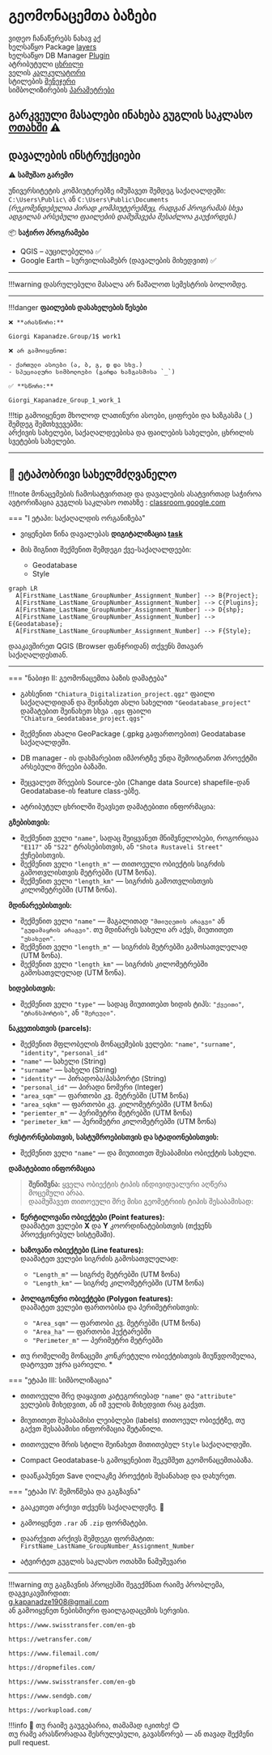 # გეომონაცემთა ბაზები

ვიდეო ჩანაწერებს ნახავ [აქ](https://ezdanapak.github.io/GTU-GIS/GIS_SKA/Videos/) <br>
ხელსაწყო Package [layers](https://docs.qgis.org/3.40/en/docs/user_manual/processing_algs/qgis/database.html#qgispackage) <br>
ხელსაწყო DB Manager [Plugin](https://docs.qgis.org/3.40/en/docs/user_manual/plugins/core_plugins/plugins_db_manager.html#index-0) <br>
ატრიბუტული [ცხრილი](https://docs.qgis.org/3.40/en/docs/user_manual/working_with_vector/attribute_table.html#index-0) <br>
ველის [კალკულატორი](https://docs.qgis.org/3.40/en/docs/user_manual/working_with_vector/attribute_table.html#index-6) <br>
სტილების [მენეჯერი](https://docs.qgis.org/3.40/en/docs/user_manual/style_library/style_manager.html) <br>
სიმბოლიზირების [პარამეტრები](https://docs.qgis.org/3.40/en/docs/user_manual/working_with_vector/vector_properties.html#symbology-properties) <br>

გარკვეული მასალები ინახება გუგლის საკლასო [ოთახში](https://classroom.google.com/c/Nzg3MzAxMDU4MzEy/m/Nzg3NTk5MzU2OTYw/details) ⚠️ <br>
---
## დავალების ინსტრუქციები

⚠️ **სამუშაო გარემო**

უნივერსიტეტის კომპიუტერებზე იმუშავეთ შემდეგ საქაღალდეში:  
`C:\Users\Public\` ან `C:\Users\Public\Documents`  
*(რეკომენდებულია პირად კომპიუტერებზეც, რადგან პროგრამას სხვა ადგილას არსებული ფაილების დამუშავება შესაძლოა გაუჭირდეს.)*

📦 **საჭირო პროგრამები**

* QGIS – აუცილებელია ✅  
* Google Earth – სურვილისამებრ (დავალების მიხედვით) ✅  

---

!!!warning
    დასრულებული მასალა არ წაშალოთ სემესტრის ბოლომდე.
    
---

!!!danger 
    **ფაილების დასახელების წესები**

    ❌ **არასწორი:**  

    Giorgi Kapanadze.Group/1$ work1  

    ❌ არ გამოიყენოთ:

    - ქართული ასოები (ა, ბ, გ, დ და სხვ.)  
    - სპეციალური სიმბოლოები (გარდა ხაზგასმისა `_`)

    ✅ **სწორი:**  

    Giorgi_Kapanadze_Group_1_work_1  

!!!tip
    გამოიყენეთ მხოლოდ ლათინური ასოები, ციფრები და ხაზგასმა (`_`) შემდეგ შემთხვევებში:  
    არქივის სახელები, საქაღალდეებისა და ფაილების სახელები, ცხრილის სვეტების სახელები.

---

## 📘 ეტაპობრივი სახელმძღვანელო

!!!note
    მონაცემების ჩამოსატვირთად და დავალების ასატვირთად საჭიროა ავტორიზაცია გუგლის საკლასო ოთახზე
     : [classroom.google.com](https://classroom.google.com/)

=== "I ეტაპი: საქაღალდის ორგანიზება"
* ვიყენებთ წინა დავალებას **დიგიტალიზაცია [task](https://ezdanapak.github.io/GTU-GIS/GIS_SKA/Lab/Digitization/)**


* მის შიგნით შექმენით შემდეგი ქვე-საქაღალდეები:  
  - Geodatabase
  - Style  

``` mermaid
graph LR
  A[FirstName_LastName_GroupNumber_Assignment_Number] --> B{Project};
  A[FirstName_LastName_GroupNumber_Assignment_Number] --> C{Plugins};
  A[FirstName_LastName_GroupNumber_Assignment_Number] --> D{shp};
  A[FirstName_LastName_GroupNumber_Assignment_Number] --> E{Geodatabase};
  A[FirstName_LastName_GroupNumber_Assignment_Number] --> F{Style};
```

დააკავშირეთ QGIS (Browser ფანჯრიდან) თქვენს მთავარ საქაღალდესთან.

---

=== "ნაბიჯი II: გეომონაცემთა ბაზის დამატება"

* გახსენით `"Chiatura_Digitalization_project.qgz"` ფაილი საქაღალდიდან და შეინახეთ ასლი სახელით `"Geodatabase_project"`  
  დამატებით შეინახეთ სხვა `.qgs` ფაილი `"Chiatura_Geodatabase_project.qgs"`  

* შექმენით ახალი GeoPackage (.gpkg გაფართოებით) Geodatabase საქაღალდეში.

* DB manager - ის დახმარებით იმპორტზე უნდა შემოიტანოთ პროექტში არსებული შრეები ბაზაში.

* შეცვალეთ შრეების Source-ები (Change data Source) shapefile-დან Geodatabase-ის feature class-ებზე.



* ატრიბუტულ ცხრილში შეავსეთ დამატებითი ინფორმაცია:

**გზებისთვის:** <br>
- შექმენით ველი `"name"`, სადაც შეიყვანეთ მნიშვნელობები, როგორიცაა `"E117"` ან `"S22"` ტრასებისთვის, ან `"Shota Rustaveli Street"` ქუჩებისთვის. <br>
- შექმენით ველი `"length_m"` — თითოეული ობიექტის სიგრძის გამოთვლისთვის მეტრებში (UTM ზონა). <br>
- შექმენით ველი `"length_km"` — სიგრძის გამოთვლისთვის კილომეტრებში (UTM ზონა). <br>

**მდინარეებისთვის:** <br>
- შექმენით ველი `"name"` — მაგალითად `"მთიულეთის არაგვი"` ან `"გუდამაყრის არაგვი"`. თუ მდინარეს სახელი არ აქვს, მიუთითეთ `"უსახელო"`. <br>
- შექმენით ველი `"length_m"` — სიგრძის მეტრებში გამოსათვლელად (UTM ზონა). <br>
- შექმენით ველი `"length_km"` — სიგრძის კილომეტრებში გამოსათვლელად (UTM ზონა). <br>

**ხიდებისთვის:** <br>
- შექმენით ველი `"type"` — სადაც მიუთითებთ ხიდის ტიპს: `"ქვეითი"`, `"ტრანსპორტის"`, ან `"შერეული"`. <br>

**ნაკვეთისთვის (parcels):** <br>
- შექმენით მფლობელის მონაცემების ველები: `"name"`, `"surname"`, `"identity"`, `"personal_id"` <br>
- `"name"` — სახელი (String) <br>
- `"surname"` — სახელი (String) <br>
- `"identity"` — პირადობა/პასპორტი (String) <br>
- `"personal_id"` — პირადი ნომერი (Integer) <br>
- `"area_sqm"` — ფართობი კვ. მეტრებში (UTM ზონა) <br>
- `"area_sqkm"` — ფართობი კვ. კილომეტრებში (UTM ზონა) <br>
- `"periemter_m"` — პერიმეტრი მეტრებში (UTM ზონა) <br>
- `"perimeter_km"` — პერიმეტრი კილომეტრებში (UTM ზონა) <br>

**რესტორნებისთვის, სასტუმროებისთვის და სტადიონებისთვის:** <br>
- შექმენით ველი `"name"` — და მიუთითეთ შესაბამისი ობიექტის სახელი. <br>

**დამატებითი ინფორმაცია** <br>

> **შენიშვნა:** ყველა ობიექტის ტიპის ინდივიდუალური აღწერა მოცემული არაა. <br>
> დაამუშავეთ თითოეული შრე მისი გეომეტრიის ტიპის შესაბამისად: <br>

- **წერტილოვანი ობიექტები (Point features):**  <br>
  დაამატეთ ველები **X** და **Y** კოორდინატებისთვის (თქვენს პროექცირებულ სისტემაში). <br>

- **ხაზოვანი ობიექტები (Line features):**   <br>
  დაამატეთ ველები სიგრძის გამოსათვლელად:
  - `"Length_m"` — სიგრძე მეტრებში (UTM ზონა) <br>
  - `"Length_km"` — სიგრძე კილომეტრებში (UTM ზონა) <br>

- **პოლიგონური ობიექტები (Polygon features):**   <br>
  დაამატეთ ველები ფართობისა და პერიმეტრისთვის: <br>
  - `"Area_sqm"` — ფართობი კვ. მეტრებში (UTM ზონა) <br>
  - `"Area_ha"` — ფართობი ჰექტარებში <br>
  - `"Perimeter_m"` — პერიმეტრი მეტრებში <br>

* თუ რომელიმე მონაცემი კონკრეტული ობიექტისთვის მიუწვდომელია, დატოვეთ უჯრა ცარიელი. * <br>


=== "ეტაპი III: სიმბოლიზაცია"

* თითოეული შრე დაყავით კატეგორიებად `"name"` და `"attribute"` ველების მიხედვით, ან იმ ველის მიხედვით რაც გაქვთ.

* მიუთითეთ შესაბამისი ლეიბლები (labels) თითოეულ ობიექტზე, თუ გაქვთ შესაბამისი ინფორმაცია შეტანილი.

* თითოეული შრის სტილი შეინახეთ მითითებულ `Style` საქაღალდეში.

* Compact Geodatabase-ს გამოყენებით შეკუმშეთ გეომონაცემთაბაზა.

* დააწკაპუნეთ Save ღილაკზე პროექტის შესანახად და დახურეთ.


=== "ეტაპი IV: შემოწმება და გაგზავნა"
* გააკეთეთ არქივი თქვენს საქაღალდეზე. 💾
* გამოიყენეთ `.rar` ან `.zip` ფორმატები.
* დაარქვით არქივს შემდეგი ფორმატით:  
  `FirstName_LastName_GroupNumber_Assignment_Number`

* ატვირტეთ გუგლის საკლასო ოთახში ნამუშევარი

---

!!!warning
    თუ გაგზავნის პროცესში შეგექმნათ რაიმე პრობლემა, დაგვიკავშირდით:  
    g.kapanadze1908@gmail.com  
    ან გამოიყენეთ ნებისმიერი ფაილგადაცემის სერვისი. <br>

    https://www.swisstransfer.com/en-gb

    https://wetransfer.com/

    https://www.filemail.com/

    https://dropmefiles.com/

    https://www.swisstransfer.com/en-gb

    https://www.sendgb.com/

    https://workupload.com/ 

!!!info
    📌 თუ რაიმე გაუგებარია, თამამად იკითხე! 😊  
    თუ რამე არასწორადაა შესრულებული, გავასწორებ — ან თავად შექმენი pull request. 